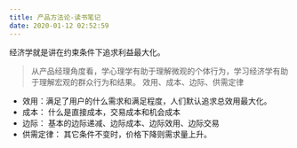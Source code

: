 ```yaml
---
title: 产品方法论-读书笔记
date: 2020-01-12 02:52:59
---
```

> 
经济学就是讲在约束条件下追求利益最大化。
> 从产品经理角度看，学心理学有助于理解微观的个体行为，学习经济学有助于理解宏观的群众行为和结果。
> 效用、成本、边际、供需定律

- 效用：满足了用户的什么需求和满足程度，人们默认追求总效用最大化。
- 成本： 什么是直接成本，交易成本和机会成本
- 边际： 基本的边际递减、边际成本、边际效用、边际交易
- 供需定律： 其它条件不变时，价格下降则需求量上升。
